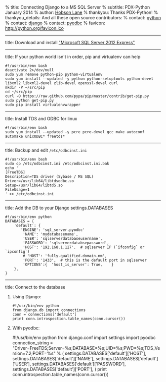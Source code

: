% title: Connecting Django to a MS SQL Server
% subtitle: PDX-Python January 2014
% author: [Hobson Lane](http://github.com/hobsonlane)
% thankyou: Thanks PDX-Python!
% thankyou_details: And all these open source contributors:
% contact: [python](http://python.org)
% contact: [django](http://djangoproject.org)
% contact: [pyodbc](http://pypi.python.org/pypi/pyodbc)
% favicon: http://python.org/favicon.ico

---

title: Download and install ["Microsoft SQL Server 2012 Express"](http://www.microsoft.com/en-us/download/details.aspx?id=29062)

---

title: If your python world isn't in order, pip and virtualenv can help

    #!/usr/bin/env bash
    deactivate 2>/dev/null
    sudo yum remove python-pip python-virtualenv
    sudo yum install --updated -y python python-setuptools python-devel libxml2 libxml2-devel zlib-devel openssl-devel curl
    mkdir -P ~/src/pip
    cd ~/src/pip
    curl -O https://raw.github.com/pypa/pip/master/contrib/get-pip.py
    sudo python get-pip.py
    sudo pip install virtualenvwrapper


---

title: Install TDS and ODBC for linux 

    #!/usr/bin/env bash
    sudo yum install --updated -y pcre pcre-devel gcc make autoconf automake unixODBC* freetds*

---

title: Backup and edit `/etc/odbcinst.ini`

    #!/usr/bin/env bash
    sudo cp /etc/odbcinst.ini /etc/odbcinst.ini.bak
    echo '
    [FreeTDS]
    Description=TDS driver (Sybase / MS SQL)
    Driver=/usr/lib64/libtdsodbc.so
    Setup=/usr/lib64/libtdS.so
    FileUsage=1
    ' >> /etc/odbcinst.ini

---

title: Add the DB to your Django settings.DATABASES

    #!/usr/bin/env python
    DATABASES = {
        'default': {
           'ENGINE': 'sql_server.pyodbc'  
            'NAME': 'mydatabasename',                 
            'USER': 'sqlserverdatabaseusername',
            'PASSWORD': 'sqlserverdatabsepassword',
            'HOST': '192.168.1.127',  # sqlserver IP (`ifconfig` or `ipconfig`)
            # 'HOST': 'fully.qualified.domain.nm',
            'PORT': '1433',  # this is the default port in sqlserver
            'OPTIONS':{  'host_is_server': True,    }                
        },
    }

---

title: Connect to the database

1. Using Django:

    ~~~~~~~~~~~~~~~~~~~~~~~
    #!/usr/bin/env python
    from django.db import connections
    conn = connections['default']
    print conn.introspection.table_names(conn.cursor())
    ~~~~~~~~~~~~~~~~~~~~~~~~~~~

2. With pyodbc:

    #!/usr/bin/env python
    from django.conf import settings
    import pyodbc
    connection_string = "Driver=FreeTDS;Server=%s;DATABASE=%s;UID=%s;PWD=%s;TDS_Version=7.2;PORT=%s" % (
        settings.DATABASES['default']['HOST'], 
        settings.DATABASES['default']['NAME'],
        settings.DATABASES['default']['USER'],
        settings.DATABASES['default']['PASSWORD'],
        settings.DATABASES['default']['PORT'],
        )
    print conn.introspection.table_names(conn.cursor())